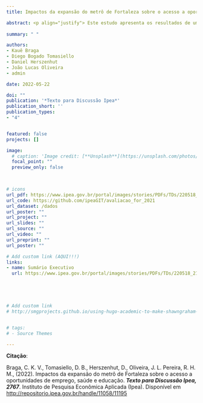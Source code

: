 ```yaml
---
title: Impactos da expansão do metrô de Fortaleza sobre o acesso a oportunidades de emprego, saúde e educação

abstract: <p align="justify"> Este estudo apresenta os resultados de uma avaliação ex-ante do impacto da Linha Leste do metrô de Fortaleza no acesso da população a oportunidades de emprego, saúde e educação. Para isso, analisamos como a quantidade de empregos, estabelecimentos de saúde e escolas acessíveis por transporte público deverá mudar com a implantação da nova Linha Leste do metrô e as demais alterações previstas no Plano de Acessibilidade Sustentável de Fortaleza (Pasfor). Os resultados indicam que, isoladamente, os investimentos no sistema de trilhos poderiam aumentar em média de 3,1% a 5,6% a quantidade de empregos, escolas e serviços de saúde acessíveis por transporte público. No entanto, a redução planejada na oferta dos serviços de ônibus deverá comprometer o potencial impacto positivo que seria obtido com a expansão do metrô. Com isso, estima-se que haveria uma queda de -7,4% a -8,1% na quantidade de oportunidades acessíveis por transporte público comparado ao ano base de 2019. Via de regra, essa queda será maior nos bairros de renda média e baixa, indicando que as intervenções sobre a rede de transporte público de Fortaleza terão impacto regressivo, aumentando a desigualdade de acesso a oportunidades. O estudo traz importantes lições sobre como projetos de expansão de infraestrutura de transporte precisam ser planejados de maneira coordenada com a operação de sistemas de transporte público para potencializar os benefícios de acessibilidade de políticas de transporte urbano. </p>
  
summary: " "

authors:
- Kauê Braga
- Diego Bogado Tomasiello
- Daniel Herszenhut
- João Lucas Oliveira
- admin

date: 2022-05-22

doi: ""
publication: '*Texto para Discussão Ipea*'
publication_short: ''
publication_types:
- "4"


featured: false
projects: []

image:
  # caption: 'Image credit: [**Unsplash**](https://unsplash.com/photos/jdD8gXaTZsc)'
  focal_point: ""
  preview_only: false


  
# icons
url_pdf: https://www.ipea.gov.br/portal/images/stories/PDFs/TDs/220518_218180_td_2767_web.pdf
url_code: https://github.com/ipeaGIT/avaliacao_for_2021
url_dataset: /dados
url_poster: ""
url_project: ""
url_slides: ""
url_source: ""
url_video: ""
url_preprint: ""
url_poster: ""

# Add custom link (AQUI!!!)
links:
- name: Sumário Executivo
  url: https://www.ipea.gov.br/portal/images/stories/PDFs/TDs/220518_218180_td_2767_sumex.pdf


  


# Add custom link
# http://smgprojects.github.io/using-hugo-academic-to-make-shawngraham-dot-github-dot-io/


# tags:
# - Source Themes

---
```



__Citação__:

 Braga, C. K. V., Tomasiello, D. B., Herszenhut, D., Oliveira, J. L. Pereira, R. H. M., (2022). Impactos da expansão do metrô de Fortaleza sobre o acesso a oportunidades de emprego, saúde e educação. ***Texto para Discussão Ipea, 2767***. Instituto de Pesquisa Econômica Aplicada (Ipea). Disponível em http://repositorio.ipea.gov.br/handle/11058/11195
